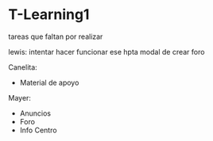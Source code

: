# T-Learning1
tareas que faltan por realizar



lewis:
intentar hacer funcionar ese hpta modal de crear foro

Canelita:
- Material de apoyo

Mayer:
- Anuncios
- Foro
- Info Centro